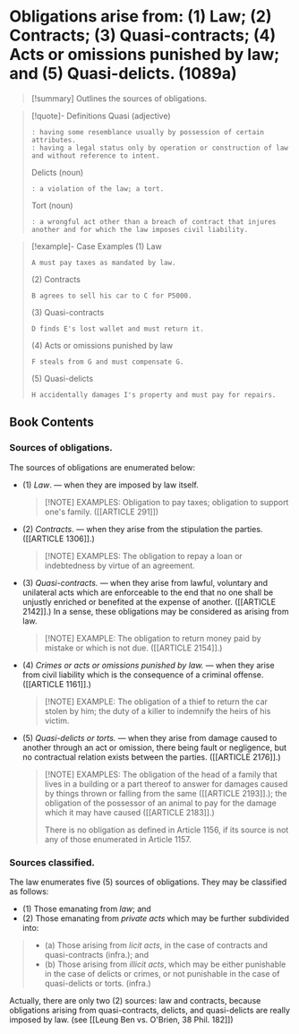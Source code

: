 # Obligations arise from: (1) Law; (2) Contracts; (3) Quasi-contracts; (4) Acts or omissions punished by law; and (5) Quasi-delicts. (1089a)

> [!summary] Outlines the sources of obligations.

> [!quote]- Definitions
> Quasi (adjective)
> ```
> : having some resemblance usually by possession of certain attributes.
> : having a legal status only by operation or construction of law and without reference to intent.
> ```
> Delicts (noun)
> ```
> : a violation of the law; a tort.
> ```
> Tort (noun)
> ```
> : a wrongful act other than a breach of contract that injures another and for which the law imposes civil liability.
> ```

> [!example]-  Case Examples
> (1) Law
> ```
> A must pay taxes as mandated by law.
> ```
> (2) Contracts
> ```
> B agrees to sell his car to C for P5000.
> ```
> (3) Quasi-contracts
> ```
> D finds E's lost wallet and must return it.
> ```
> (4) Acts or omissions punished by law
> ```
> F steals from G and must compensate G.
> ```
> (5) Quasi-delicts
> ```
> H accidentally damages I's property and must pay for repairs.
> ```

## Book Contents

### Sources of obligations.
The sources of obligations are enumerated below:

- (1) *Law*.  — when they are imposed by law itself.

    > [!NOTE] EXAMPLES:
    > Obligation to pay taxes; obligation to support one's family. ([[ARTICLE 291]])

- (2) *Contracts*. — when they arise from the stipulation the parties. ([[ARTICLE 1306]].)

    > [!NOTE] EXAMPLES:
    > The obligation to repay a loan or indebtedness by virtue of an agreement.

- (3) *Quasi-contracts.* — when they arise from lawful, voluntary and unilateral acts which are enforceable to the end that no one shall be unjustly enriched or benefited at the expense of another. ([[ARTICLE 2142]].) In a sense, these obligations may be considered as arising from law.

    > [!NOTE] EXAMPLE:
    > The obligation to return money paid by mistake or which is not due. ([[ARTICLE 2154]].)

- (4) *Crimes or acts or omissions punished by law.* — when they arise from civil liability which is the consequence of a criminal offense. ([[ARTICLE 1161]].)

    > [!NOTE] EXAMPLE:
    > The obligation of a thief to return the car stolen by him; the duty of a killer to indemnify the heirs of his victim.

- (5) *Quasi-delicts or torts.* — when they arise from damage caused to another through an act or omission, there being fault or negligence, but no contractual relation exists between the parties. ([[ARTICLE 2176]].)

    > [!NOTE] EXAMPLES:
    > The obligation of the head of a family that lives in a building or a part thereof to answer for damages caused by things thrown or falling from the same ([[ARTICLE 2193]].); the obligation of the possessor of an animal to pay for the damage which it may have caused ([[ARTICLE 2183]].)
    >
    > There is no obligation as defined in Article 1156, if its source is not any of those enumerated in Article 1157.

### Sources classified.
The law enumerates five (5) sources of obligations. They may be classified as follows:

- (1) Those emanating from *law*; and
- (2) Those emanating from *private acts* which may be further subdivided into:
> - (a) Those arising from *licit acts*, in the case of contracts and quasi-contracts (infra.); and
> - (b) Those arising from *illicit acts*, which may be either punishable in the case of delicts or crimes, or not punishable in the case of quasi-delicts or torts. (infra.)

Actually, there are only two (2) sources: law and contracts, because obligations arising from quasi-contracts, delicts, and quasi-delicts are really imposed by law. (see [[Leung Ben vs. O'Brien, 38 Phil. 182]])
